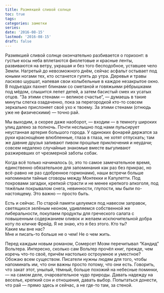 ```yaml
---
title: Размякшей сливой солнце
toc: true
tags:
categories: заметки
series:
date: '2016-08-15'
lastmod: '2016-08-15'
draft: false
---
```


Размякшей сливой солнце окончательно разбивается о горизонт: в густые косы неба вплетаются фиолетовые и красные ленты, развиваются на ветру, украшая и без того бесподобное, уставшее чело Земли. Нагретый до невозможного днём, сейчас асфальт остывает под юными ногами тех, кто останется гулять до утра. Деревья и травы ласково шуршат, напевая свои колыбельные в каждое незакрытое окно. В подъездах пахнет блинами со сметаной и говяжьими рёбрышками под мёдом, слышится лепет детей, а затем басистый смех их усатых отцов. “За этими стенами — великое счастье”, — думаешь в такие минуты слегка озадаченно, пока за перегородкой кто-то совсем зеркально прислоняет своё ухо к твоему. За этими стенами (отнюдь уже не физическими) — точно рай.

<!--more-->

Мы выходим, а скорее даже наоборот, — входим — в темноту широких улиц далеко за полночь. Почти неслышно под нами пульсирует неустанная артерия большого города. У одиноких фонарей держатся за руки краснощёкие влюбленные, глаза в глаза, не хотят отпускать; там же давние друзья запивают пивом прошлые приключения и неудачи; совсем недалеко случайные знакомые вместе выгуливают разжиревших от чрезмерной заботы собак. 

Когда всё только начиналось (о, это то самое замечательное время, единственно обязательное для запоминания как раз без прикрас, но всё-равно не раз сдобренное гормонами), наши встречи больше напоминали тайные сговоры между Монтекки и Капулетти. Под покровами загадки, крепкой страсти и не менее крепкого алкоголя, под тяжёлым покрывалом снега, невинности, глупости, мы были по-настоящему. Это важно — просто быть. 

Есть и сейчас. По старой памяти целуемся под навесом заправок, светящихся зелёным неоном, удивляемся собственной же либеральности, покупаем продукты для греческого салата с повышенным содержанием оливок и желаем исключительной добра коту по кличке Фрейд. Я не знаю, кто я без этого. Кто ты?  \
Какие мы вне нас?  \
Мне и писать-то больше не о чем! Не о чем жить.

Перед каждым новым романом, Сомерсет Моэм перечитывал “Кандид” Вольтера. Интересно, сколько сам Вольтер прочёл книг, прежде, чем изречь что-то своё, причём настолько остроумное и уместное? Обожаю всем существом. Писатели нужны людям для того, чтобы напоминать им, что они важны просто потому, что они есть. Говорить, что закат этот, унылый, тёмный, больше похожий на небесные поминки, — на самом деле, очаровательное чудо природы. Давать надежду на веселье, крепкий сон и отношения, давать выбор. Попытаться донести, что рай — прямо здесь и сейчас, а не где-то там, за стеной.
